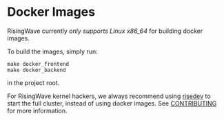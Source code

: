 # Docker Images

RisingWave currently *only supports Linux x86_64* for building docker images.

To build the images, simply run:

```
make docker_frontend
make docker_backend
```

in the project root.

For RisingWave kernel hackers, we always recommend using [risedev](../src/risedevtool/README.md) to start the full cluster, instead of using docker images.
See [CONTRIBUTING](../CONTRIBUTING.md) for more information.
